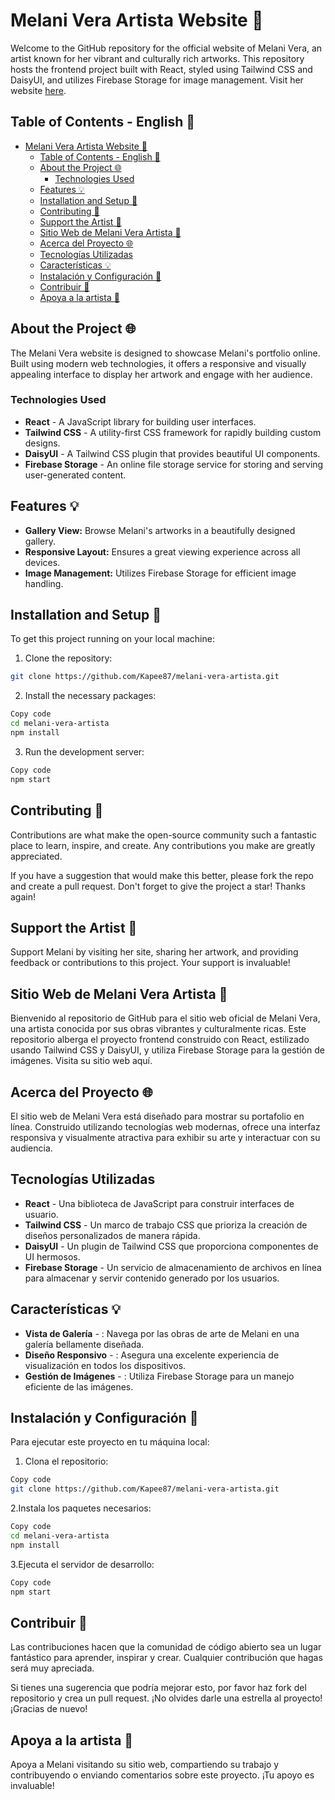# Melani Vera Artista Website 🎨

Welcome to the GitHub repository for the official website of Melani Vera, an artist known for her vibrant and culturally rich artworks. This repository hosts the frontend project built with React, styled using Tailwind CSS and DaisyUI, and utilizes Firebase Storage for image management. Visit her website [here](https://melani-vera.vercel.app).

## Table of Contents - English 📑
- [Melani Vera Artista Website 🎨](#melani-vera-artista-website-)
  - [Table of Contents - English 📑](#table-of-contents---english-)
  - [About the Project 🌐](#about-the-project-)
    - [Technologies Used](#technologies-used)
  - [Features 💡](#features-)
  - [Installation and Setup 🔧](#installation-and-setup-)
  - [Contributing 🤝](#contributing-)
  - [Support the Artist 💖](#support-the-artist-)
  - [Sitio Web de Melani Vera Artista 🎨](#sitio-web-de-melani-vera-artista-)
  - [Acerca del Proyecto 🌐](#acerca-del-proyecto-)
  - [Tecnologías Utilizadas](#tecnologías-utilizadas)
  - [Características 💡](#características-)
  - [Instalación y Configuración 🔧](#instalación-y-configuración-)
  - [Contribuir 🤝](#contribuir-)
  - [Apoya a la artista 💖](#apoya-a-la-artista-)

## About the Project 🌐

The Melani Vera website is designed to showcase Melani's portfolio online. Built using modern web technologies, it offers a responsive and visually appealing interface to display her artwork and engage with her audience.

### Technologies Used

- **React** - A JavaScript library for building user interfaces.
- **Tailwind CSS** - A utility-first CSS framework for rapidly building custom designs.
- **DaisyUI** - A Tailwind CSS plugin that provides beautiful UI components.
- **Firebase Storage** - An online file storage service for storing and serving user-generated content.

## Features 💡

- **Gallery View:** Browse Melani's artworks in a beautifully designed gallery.
- **Responsive Layout:** Ensures a great viewing experience across all devices.
- **Image Management:** Utilizes Firebase Storage for efficient image handling.

## Installation and Setup 🔧

To get this project running on your local machine:

1. Clone the repository:
```bash
git clone https://github.com/Kapee87/melani-vera-artista.git
 ```
2. Install the necessary packages:
```bash
Copy code
cd melani-vera-artista
npm install
```

3. Run the development server:
```bash
Copy code
npm start
```

## Contributing 🤝
Contributions are what make the open-source community such a fantastic place to learn, inspire, and create. Any contributions you make are greatly appreciated.

If you have a suggestion that would make this better, please fork the repo and create a pull request. Don't forget to give the project a star! Thanks again!

## Support the Artist 💖
Support Melani by visiting her site, sharing her artwork, and providing feedback or contributions to this project. Your support is invaluable!

## Sitio Web de Melani Vera Artista 🎨
Bienvenido al repositorio de GitHub para el sitio web oficial de Melani Vera, una artista conocida por sus obras vibrantes y culturalmente ricas. Este repositorio alberga el proyecto frontend construido con React, estilizado usando Tailwind CSS y DaisyUI, y utiliza Firebase Storage para la gestión de imágenes. Visita su sitio web aquí.

## Acerca del Proyecto 🌐
El sitio web de Melani Vera está diseñado para mostrar su portafolio en línea. Construido utilizando tecnologías web modernas, ofrece una interfaz responsiva y visualmente atractiva para exhibir su arte y interactuar con su audiencia.

## Tecnologías Utilizadas
- **React** - Una biblioteca de JavaScript para construir interfaces de usuario.
- **Tailwind CSS** - Un marco de trabajo CSS que prioriza la creación de diseños personalizados de manera rápida.
- **DaisyUI** - Un plugin de Tailwind CSS que proporciona componentes de UI hermosos.
- **Firebase Storage** - Un servicio de almacenamiento de archivos en línea para almacenar y servir contenido generado por los usuarios.

## Características 💡
- **Vista de Galería** - : Navega por las obras de arte de Melani en una galería bellamente diseñada.
- **Diseño Responsivo** - : Asegura una excelente experiencia de visualización en todos los dispositivos.
- **Gestión de Imágenes** - : Utiliza Firebase Storage para un manejo eficiente de las imágenes.

## Instalación y Configuración 🔧

Para ejecutar este proyecto en tu máquina local:

1. Clona el repositorio:
```bash
Copy code
git clone https://github.com/Kapee87/melani-vera-artista.git
```

2.Instala los paquetes necesarios:
```bash
Copy code
cd melani-vera-artista
npm install
```

3.Ejecuta el servidor de desarrollo:
```bash
Copy code
npm start
```

## Contribuir 🤝
Las contribuciones hacen que la comunidad de código abierto sea un lugar fantástico para aprender, inspirar y crear. Cualquier contribución que hagas será muy apreciada.

Si tienes una sugerencia que podría mejorar esto, por favor haz fork del repositorio y crea un pull request. ¡No olvides darle una estrella al proyecto! ¡Gracias de nuevo!

## Apoya a la artista 💖
Apoya a Melani visitando su sitio web, compartiendo su trabajo y contribuyendo o enviando comentarios sobre este proyecto. ¡Tu apoyo es invaluable!
